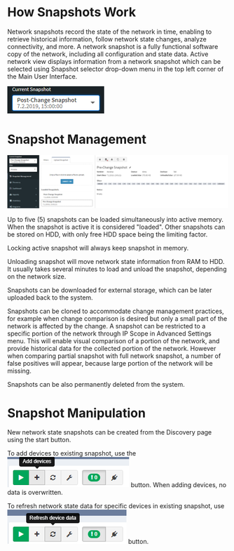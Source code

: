 # How Snapshots Work

Network snapshots record the state of the network in time, enabling to retrieve historical information, follow network state changes, analyze connectivity, and more. A network snapshot is a fully functional software copy of the network, including all configuration and state data. Active network view displays information from a network snapshot which can be selected using Snapshot selector drop-down menu in the top left corner of the Main User Interface.

![Snapshot selector menu](snapshot_selector_menu.png "Snapshot selector menu")


# Snapshot Management

![Snapshot Management Overview](snapshot_management_overview.png "Snapshot Management Overview")

Up to five (5) snapshots can be loaded simultaneously into active memory. When the snapshot is active it is considered "loaded". Other snapshots can be stored on HDD, with only free HDD space being the limiting factor.

Locking active snapshot will always keep snapshot in memory.

Unloading snapshot will move network state information from RAM to HDD. It usually takes several minutes to load and unload the snapshot, depending on the network size.

Snapshots can be downloaded for external storage, which can be later uploaded back to the system.

Snapshots can be cloned to accommodate change management practices, for example when change comparison is desired but only a small part of the network is affected by the change. A snapshot can be restricted to a specific portion of the network through IP Scope in Advanced Settings menu. This will enable visual comparison of a portion of the network, and provide historical data for the collected portion of the network. However when comparing partial snapshot with full network snapshot, a number of false positives will appear, because large portion of the network will be missing.

Snapshots can be also permanently deleted from the system.

# Snapshot Manipulation

New network state snapshots can be created from the Discovery page using the start button.

To add devices to existing snapshot, use the ![Add Device](add_device.png "Add Device") button. When adding devices, no data is overwritten.

To refresh network state data for specific devices in existing snapshot, use ![Refresh Device Data](refresh_device_data.png "Refresh Device Data") button.

